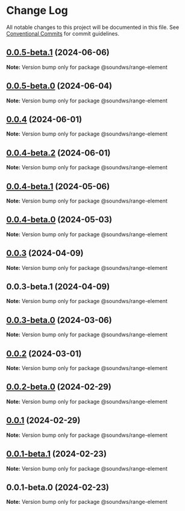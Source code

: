 # Change Log

All notable changes to this project will be documented in this file.
See [Conventional Commits](https://conventionalcommits.org) for commit guidelines.

## [0.0.5-beta.1](https://github.com/sound-ws/range-element/compare/@soundws/range-element@0.0.5-beta.0...@soundws/range-element@0.0.5-beta.1) (2024-06-06)

**Note:** Version bump only for package @soundws/range-element





## [0.0.5-beta.0](https://github.com/sound-ws/range-element/compare/@soundws/range-element@0.0.4...@soundws/range-element@0.0.5-beta.0) (2024-06-04)

**Note:** Version bump only for package @soundws/range-element





## [0.0.4](https://github.com/sound-ws/range-element/compare/@soundws/range-element@0.0.4-beta.2...@soundws/range-element@0.0.4) (2024-06-01)

**Note:** Version bump only for package @soundws/range-element





## [0.0.4-beta.2](https://github.com/sound-ws/range-element/compare/@soundws/range-element@0.0.4-beta.1...@soundws/range-element@0.0.4-beta.2) (2024-06-01)

**Note:** Version bump only for package @soundws/range-element





## [0.0.4-beta.1](https://github.com/sound-ws/range-element/compare/@soundws/range-element@0.0.4-beta.0...@soundws/range-element@0.0.4-beta.1) (2024-05-06)

**Note:** Version bump only for package @soundws/range-element





## [0.0.4-beta.0](https://github.com/sound-ws/range-element/compare/@soundws/range-element@0.0.3...@soundws/range-element@0.0.4-beta.0) (2024-05-03)

**Note:** Version bump only for package @soundws/range-element





## [0.0.3](https://github.com/sound-ws/range-element/compare/@soundws/range-element@0.0.3-beta.1...@soundws/range-element@0.0.3) (2024-04-09)

**Note:** Version bump only for package @soundws/range-element





## 0.0.3-beta.1 (2024-04-09)

**Note:** Version bump only for package @soundws/range-element





## [0.0.3-beta.0](https://github.com/sound-ws/range-element/compare/@soundws/range-element@0.0.2...@soundws/range-element@0.0.3-beta.0) (2024-03-06)

**Note:** Version bump only for package @soundws/range-element





## [0.0.2](https://github.com/sound-ws/range-element/compare/@soundws/range-element@0.0.2-beta.0...@soundws/range-element@0.0.2) (2024-03-01)

**Note:** Version bump only for package @soundws/range-element





## [0.0.2-beta.0](https://github.com/sound-ws/range-element/compare/@soundws/range-element@0.0.1...@soundws/range-element@0.0.2-beta.0) (2024-02-29)

**Note:** Version bump only for package @soundws/range-element





## [0.0.1](https://github.com/sound-ws/range-element/compare/@soundws/range-element@0.0.1-beta.1...@soundws/range-element@0.0.1) (2024-02-29)

**Note:** Version bump only for package @soundws/range-element





## [0.0.1-beta.1](https://github.com/sound-ws/range-element/compare/@soundws/range-element@0.0.1-beta.0...@soundws/range-element@0.0.1-beta.1) (2024-02-23)

**Note:** Version bump only for package @soundws/range-element





## 0.0.1-beta.0 (2024-02-23)

**Note:** Version bump only for package @soundws/range-element
